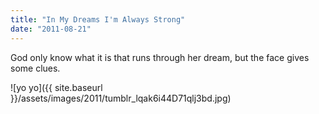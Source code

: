 ```yaml
---
title: "In My Dreams I'm Always Strong"
date: "2011-08-21"
---
```


God only know what it is that runs through her dream, but the face gives some clues.

![yo yo]({{ site.baseurl }}/assets/images/2011/tumblr_lqak6i44D71qlj3bd.jpg)
